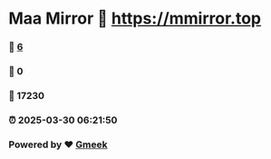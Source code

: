 # Maa Mirror :link: https://mmirror.top 
### :page_facing_up: [6](https://mmirror.top/tag.html) 
### :speech_balloon: 0 
### :hibiscus: 17230 
### :alarm_clock: 2025-03-30 06:21:50 
### Powered by :heart: [Gmeek](https://github.com/Meekdai/Gmeek)
